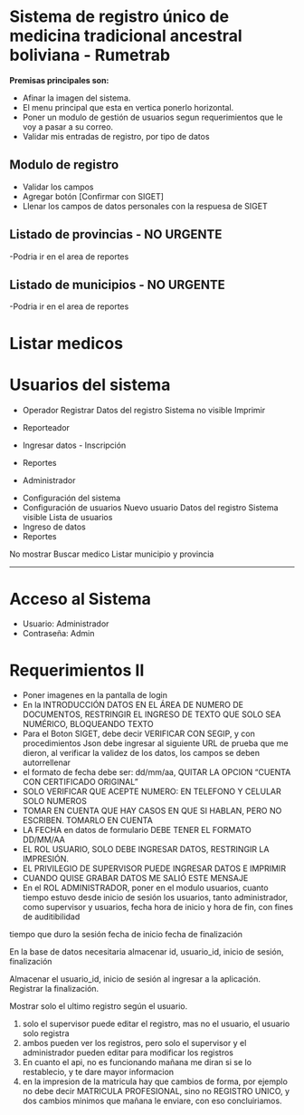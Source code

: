 
# Sistema de registro único de medicina tradicional ancestral boliviana - Rumetrab

**Premisas principales son:** 
- Afinar la imagen del sistema.
- El menu principal que esta en vertica ponerlo horizontal.
- Poner un modulo de gestión de usuarios segun requerimientos que le voy a pasar a su correo. 
- Validar mis entradas de registro, por tipo de datos


## Modulo de registro
- Validar los campos
- Agregar botón [Confirmar con SIGET]
- Llenar los campos de datos personales con la respuesa de SIGET

## Listado de provincias - NO URGENTE
-Podria ir en el area de reportes

## Listado de municipios - NO URGENTE
-Podria ir en el area de reportes

# Listar medicos

# Usuarios del sistema
- Operador
  Registrar
    Datos del registro Sistema no visible
  Imprimir

- Reporteador
- Ingresar datos - Inscripción
- Reportes

- Administrador
* Configuración del sistema
* Configuración de usuarios
  Nuevo usuario
    Datos del registro Sistema visible
  Lista de usuarios
* Ingreso de datos
* Reportes

No mostrar
Buscar medico
Listar municipio y provincia


-----

# Acceso al Sistema
- Usuario: Administrador
- Contraseña: Admin


# Requerimientos II

- Poner imagenes  en la pantalla de login
- En la INTRODUCCIÓN DATOS EN EL ÁREA DE NUMERO DE DOCUMENTOS, RESTRINGIR EL INGRESO DE TEXTO QUE SOLO SEA NUMÉRICO, BLOQUEANDO TEXTO
- Para el Boton SIGET, debe decir VERIFICAR CON SEGIP, y con procedimientos Json debe ingresar al siguiente URL de prueba que me dieron, al verificar la validez de los datos, los campos se deben autorrellenar
- el formato de fecha debe ser: dd/mm/aa, QUITAR LA OPCION “CUENTA CON CERTIFICADO ORIGINAL”
- SOLO VERIFICAR QUE ACEPTE NUMERO: EN TELEFONO Y CELULAR SOLO NUMEROS
- TOMAR EN CUENTA QUE HAY CASOS EN QUE SI HABLAN, PERO NO ESCRIBEN. TOMARLO EN CUENTA
- LA FECHA en datos de formulario DEBE TENER EL FORMATO DD/MM/AA
- EL ROL USUARIO, SOLO DEBE INGRESAR DATOS, RESTRINGIR LA IMPRESIÓN.
- EL PRIVILEGIO DE SUPERVISOR PUEDE INGRESAR DATOS E IMPRIMIR
- CUANDO QUISE GRABAR DATOS ME SALIÓ ESTE MENSAJE
- En el ROL ADMINISTRADOR, poner en el modulo usuarios, cuanto tiempo estuvo desde inicio de sesión los usuarios, tanto administrador, como supervisor y usuarios, fecha hora de inicio y hora de fin, con fines de auditibilidad



tiempo que duro la sesión
fecha de inicio
fecha de finalización

En la base de datos necesitaria almacenar
id, usuario_id, inicio de sesión, finalización

Almacenar el usuario_id, inicio de sesión al ingresar a la aplicación.
Registrar la finalización.

Mostrar solo el ultimo registro según el usuario.


1. solo el supervisor puede editar el registro, mas no el usuario, el usuario solo registra
2. ambos pueden ver los registros, pero solo el supervisor y el administrador pueden editar para modificar los registros
3. En cuanto el api, no es funcionando mañana me diran si se lo restablecio, y te dare mayor informacion
4. en la impresion de la matricula hay que cambios de forma, por ejemplo no debe decir MATRICULA PROFESIONAL, sino no REGISTRO UNICO, y dos cambios minimos que mañana le enviare, con eso concluiriamos.